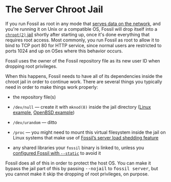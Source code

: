 # The Server Chroot Jail

If you run Fossil as root in any mode that [serves data on the
network][srv], and you're running it on Unix or a compatible OS, Fossil
will drop itself into a [`chroot(2)` jail][cj] shortly after starting
up, once it's done everything that requires root access. Most commonly,
you run Fossil as root to allow it to bind to TCP port 80 for HTTP
service, since normal users are restricted to ports 1024 and up on OSes
where this behavior occurs.

Fossil uses the owner of the Fossil repository file as its new user
ID when dropping root privileges.

When this happens, Fossil needs to have all of its dependencies inside
the chroot jail in order to continue work.  There are several things you
typically need in order to make things work properly:

*   the repository file(s)

*   `/dev/null` — create it with `mknod(8)` inside the jail directory
    ([Linux example][mnl], [OpenBSD example][obsd])

*   `/dev/urandom` — ditto

*   `/proc` — you might need to mount this virtual filesystem inside the
    jail on Linux systems that make use of [Fossil’s server load
    shedding feature][fls]

*   any shared libraries your `fossil` binary is linked to, unless you
    [configured Fossil with `--static`][bld] to avoid it

Fossil does all of this in order to protect the host OS. You can make it
bypass the jail part of this by passing <tt>--nojail</tt> to <tt>fossil server</tt>,
but you cannot make it skip the dropping of root privileges, on purpose.


[bld]: https://www.fossil-scm.org/fossil/doc/trunk/www/build.wiki
[cj]:  https://en.wikipedia.org/wiki/Chroot
[fls]: ./loadmgmt.md
[mnl]: https://fossil-scm.org/forum/forumpost/90caff30cb
[srv]: ./server/
[obsd]: ./server/openbsd/httpd.md#chroot